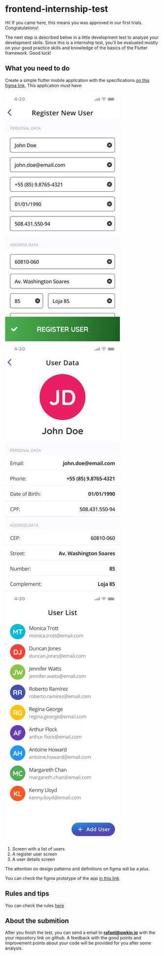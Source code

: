 # frontend-internship-test


Hi! If you came here, this means you was approved in our first trials. Congratulations!

The next step is described below in a little development test to analyze your development skills. Since this is a internship test, you'll be evaluated mostly on your good practice skills and knowledge of the basics of the Flutter framework. Good luck!

## What you need to do

Create a simple flutter mobile application with the specifications [on this figma link](https://www.figma.com/file/f7mAdy2IS1vaoOx3gaFCfq/Internship-Test?node-id=0%3A1). This application *must* have:

![Register screen](./images/register.png) ![Details screen](./images/details.png) ![List screen](./images/list.png)

1. Screen with a list of users
2. A register user screen
3. A user details screen

The attention on design patterns and definitions on figma will be a *plus*.

You can check the figma prototype of the app [in this link](https://www.figma.com/proto/f7mAdy2IS1vaoOx3gaFCfq/Internship-Test?node-id=8%3A331&scaling=min-zoom)

## Rules and tips

You can check the rules [here](https://www.figma.com/file/f7mAdy2IS1vaoOx3gaFCfq/Internship-Test?node-id=32%3A2)

## About the submition

After you finish the test, you can send a email to **rafael@qwkin.io** with the your repository link on github. A feedback with the good points and improvement points about your code will be provided for you after some analysis.
